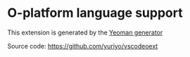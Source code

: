 # O-platform language support
This extension is generated by the [Yeoman generator](https://www.npmjs.com/package/generator-code) 


Source code: https://github.com/yuriyo/vscodeoext
